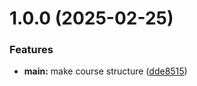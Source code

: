 # 1.0.0 (2025-02-25)


### Features

* **main:** make course structure ([dde8515](https://github.com/aganastasiii/os-intro/commit/dde8515a720f45fe66651d4188c753b8476035a7))



